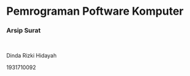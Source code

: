 
<h1>Pemrograman Poftware Komputer</h1>
<h3>Arsip Surat</h3>
<br>
<p>Dinda Rizki Hidayah</p>
<p>1931710092</p>